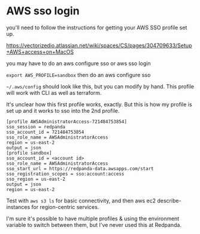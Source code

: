 # AWS sso login

you'll need to follow the instructions for getting your AWS SSO profile set up.

https://vectorizedio.atlassian.net/wiki/spaces/CS/pages/304709633/Setup+AWS+access+on+MacOS

you may have to do an aws configure sso or aws sso login

`export AWS_PROFILE=sandbox` then do an aws configure sso

`~/.aws/config` should look like this, but you can modify by hand. This profile will work with CLI as well as terraform.

It's unclear how this first profile works, exactly.  But this is how my profile is set up and it works to sso into the 2nd profile.

```
[profile AWSAdministratorAccess-721484753854]
sso_session = redpanda
sso_account_id = 721484753854
sso_role_name = AWSAdministratorAccess
region = us-east-2
output = json
[profile sandbox]
sso_account_id = <account id>
sso_role_name = AWSAdministratorAccess
sso_start_url = https://redpanda-data.awsapps.com/start
sso_registration_scopes = sso:account:access
sso_region = us-east-2
output = json
region = us-east-2
```

Test with `aws s3 ls` for basic connectivity, and then aws ec2 describe-instances for region-centric services.

I'm sure it's possible to have multiple profiles & using the environment variable to switch between them, but I've never used this at Redpanda.
